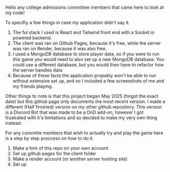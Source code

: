 Hello any college admissions committee members that came here to look at my code!

To specifiy a few things in case my application didn't say it. 

1. The ful stack I used is React and Tailwind front end with a Socket.io powered backend. 
2. The client was ran on Github Pages, because it's free, while the server was ran on Render, because it was also free.
3. I used a MongoDB database to store player data, so if you were to run this game you would need to also set up a new MongoDB database. You could use a different database, but you would then have to refactor how the server handles data
4. Because of these facts the application propably won't be able to run without extensive set up, and so I included a few screenshots of me and my friends playing.

Other things to note is that this project began May 2025 (forgot the exact date) but this github page only documents the most recent version. I made a different (Half finished) version on my other github repository. This version is a Discord Bot that was made to be a DnD add-on, however I got frustrated with it's limitations and so decided to make my very own thing instead. 

For any committe members that wish to actually try and play the game here is a step by step proccess on how to do it.

1. Make a fork of this repo on your own account. 
2. Set up github pages for the client folder
3. Make a render account (or another server hosting site)
4. Set up 